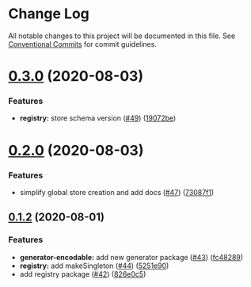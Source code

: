 # Change Log

All notable changes to this project will be documented in this file.
See [Conventional Commits](https://conventionalcommits.org) for commit guidelines.

# [0.3.0](https://github.com/apache-superset/encodable/compare/@encodable/registry@0.2.0...@encodable/registry@0.3.0) (2020-08-03)


### Features

* **registry:** store schema version ([#49](https://github.com/apache-superset/encodable/issues/49)) ([19072be](https://github.com/apache-superset/encodable/commit/19072be4ba14ea277d963499e1ff54c2f9a828ff))





# [0.2.0](https://github.com/apache-superset/encodable/compare/@encodable/registry@0.1.2...@encodable/registry@0.2.0) (2020-08-03)


### Features

* simplify global store creation and add docs ([#47](https://github.com/apache-superset/encodable/issues/47)) ([73087f1](https://github.com/apache-superset/encodable/commit/73087f14cc5f8f0f07cda6612a7a5e851a3817b6))





## [0.1.2](https://github.com/apache-superset/encodable/compare/@encodable/registry@0.1.2...@encodable/registry@0.1.2) (2020-08-01)


### Features

* **generator-encodable:** add new generator package ([#43](https://github.com/apache-superset/encodable/issues/43)) ([fc48289](https://github.com/apache-superset/encodable/commit/fc48289dd487bdd71550d143d2854e9be74d2cd7))
* **registry:** add makeSingleton ([#44](https://github.com/apache-superset/encodable/issues/44)) ([5251e90](https://github.com/apache-superset/encodable/commit/5251e903f54ae5cfc525e932a41543d656e3cf75))
* add registry package ([#42](https://github.com/apache-superset/encodable/issues/42)) ([826e0c5](https://github.com/apache-superset/encodable/commit/826e0c554a8f7e743ad0a4fea52ce34e7c04ae01))
